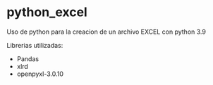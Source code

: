 # python_excel

Uso de python para la creacion de un archivo EXCEL 
con python 3.9

Librerias utilizadas:

- Pandas
- xlrd
- openpyxl-3.0.10
